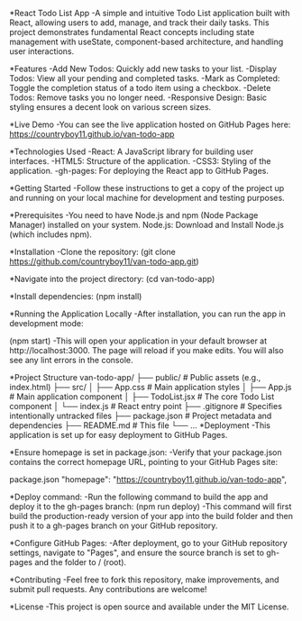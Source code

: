 *React Todo List App
-A simple and intuitive Todo List application built with React, allowing users to add, manage, and track their daily tasks. This project demonstrates fundamental React concepts including state management with useState, component-based architecture, and handling user interactions.

*Features
-Add New Todos: Quickly add new tasks to your list.
-Display Todos: View all your pending and completed tasks.
-Mark as Completed: Toggle the completion status of a todo item using a checkbox.
-Delete Todos: Remove tasks you no longer need.
-Responsive Design: Basic styling ensures a decent look on various screen sizes.

*Live Demo
-You can see the live application hosted on GitHub Pages here:
https://countryboy11.github.io/van-todo-app

*Technologies Used
-React: A JavaScript library for building user interfaces.
-HTML5: Structure of the application.
-CSS3: Styling of the application.
-gh-pages: For deploying the React app to GitHub Pages.

*Getting Started
-Follow these instructions to get a copy of the project up and running on your local machine for development and testing purposes.

*Prerequisites
-You need to have Node.js and npm (Node Package Manager) installed on your system.
Node.js: Download and Install Node.js (which includes npm).

*Installation
-Clone the repository:
(git clone https://github.com/countryboy11/van-todo-app.git)

*Navigate into the project directory:
(cd van-todo-app)

*Install dependencies:
(npm install)

*Running the Application Locally
-After installation, you can run the app in development mode:

(npm start)
-This will open your application in your default browser at http://localhost:3000. The page will reload if you make edits. You will also see any lint errors in the console.

*Project Structure
van-todo-app/
├── public/                # Public assets (e.g., index.html)
├── src/
│   ├── App.css            # Main application styles
│   ├── App.js             # Main application component
│   ├── TodoList.jsx       # The core Todo List component
│   └── index.js           # React entry point
├── .gitignore             # Specifies intentionally untracked files
├── package.json           # Project metadata and dependencies
├── README.md              # This file
└── ...
*Deployment
-This application is set up for easy deployment to GitHub Pages.

*Ensure homepage is set in package.json:
-Verify that your package.json contains the correct homepage URL, pointing to your GitHub Pages site:

package.json
"homepage": "https://countryboy11.github.io/van-todo-app",

*Deploy command:
-Run the following command to build the app and deploy it to the gh-pages branch:
(npm run deploy)
-This command will first build the production-ready version of your app into the build folder and then push it to a gh-pages branch on your GitHub repository.

*Configure GitHub Pages:
-After deployment, go to your GitHub repository settings, navigate to "Pages", and ensure the source branch is set to gh-pages and the folder to / (root).

*Contributing
-Feel free to fork this repository, make improvements, and submit pull requests. Any contributions are welcome!

*License
-This project is open source and available under the MIT License.
